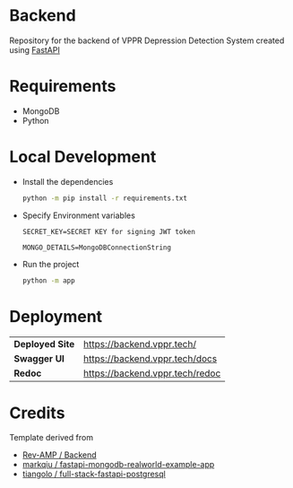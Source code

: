 **Backend**
==

Repository for the backend of VPPR Depression Detection System created using [FastAPI](https://fastapi.tiangolo.com/)

Requirements
==
- MongoDB
- Python

Local Development
==
- Install the dependencies

    ```bash
    python -m pip install -r requirements.txt
    ```
- Specify Environment variables
    
    ```
    SECRET_KEY=SECRET KEY for signing JWT token
    
    MONGO_DETAILS=MongoDBConnectionString
    ```
- Run the project
    
    ```bash
    python -m app
    ```


Deployment
==

<table style="border:0px">
    <tr>
        <td>
            <b>Deployed Site</b> 
        </td>
        <td>
            <a href="https://backend.vppr.tech/">https://backend.vppr.tech/</a>
        </td>
    </tr>
    <tr>
        <td>
            <b>Swagger UI</b> 
        </td>
        <td>
            <a href="https://backend.vppr.tech/docs">https://backend.vppr.tech/docs</a>
        </td>
    </tr>
    <tr>
        <td>
            <b>Redoc</b> 
        </td>
        <td>
            <a  href="https://backend.vppr.tech/redoc">https://backend.vppr.tech/redoc</a>
        </td>
    </tr>
</table>


Credits
==
Template derived from 
- [Rev-AMP / Backend](https://github.com/rev-amp/backend)
- [markqiu / fastapi-mongodb-realworld-example-app](https://github.com/markqiu/fastapi-mongodb-realworld-example-app)
- [tiangolo
/
full-stack-fastapi-postgresql](https://github.com/tiangolo/full-stack-fastapi-postgresql/)